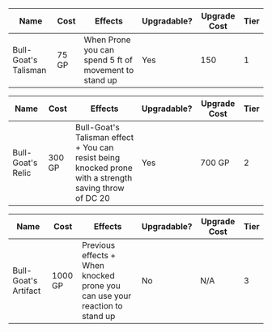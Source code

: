

| Name                 | Cost  | Effects                                               | Upgradable? | Upgrade Cost | Tier |
| -------------------- | ----- | ----------------------------------------------------- | ----------- | ------------ | ---- |
| Bull-Goat's Talisman | 75 GP | When Prone you can spend 5 ft of movement to stand up | Yes         | 150          | 1    |

| Name              | Cost   | Effects                                                                                                | Upgradable? | Upgrade Cost | Tier |
| ----------------- | ------ | ------------------------------------------------------------------------------------------------------ | ----------- | ------------ | ---- |
| Bull-Goat's Relic | 300 GP | Bull-Goat's Talisman effect + You can resist being knocked prone with a strength saving throw of DC 20 | Yes         | 700 GP       | 2    |

| Name                 | Cost    | Effects                                                                     | Upgradable? | Upgrade Cost | Tier |
| -------------------- | ------- | --------------------------------------------------------------------------- | ----------- | ------------ | ---- |
| Bull-Goat's Artifact | 1000 GP | Previous effects + When knocked prone you can use your reaction to stand up | No          | N/A          | 3    |
